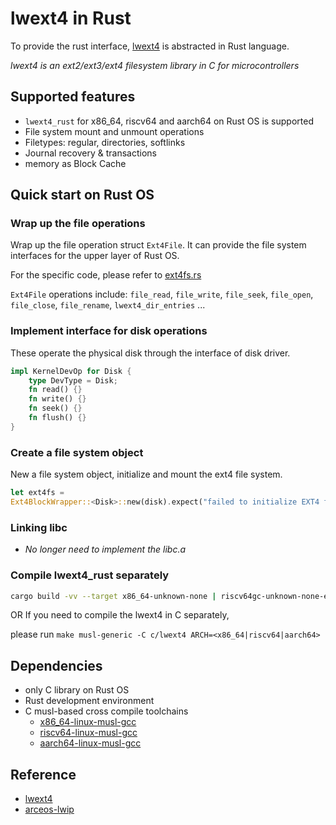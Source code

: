 # lwext4 in Rust
To provide the rust interface, [lwext4](https://github.com/gkostka/lwext4.git) is abstracted in Rust language.

_lwext4 is an ext2/ext3/ext4 filesystem library in C for microcontrollers_

## Supported features

* `lwext4_rust` for x86_64, riscv64 and aarch64 on Rust OS is supported
* File system mount and unmount operations
* Filetypes: regular, directories, softlinks
* Journal recovery & transactions
* memory as Block Cache

## Quick start on Rust OS

### Wrap up the file operations
Wrap up the file operation struct `Ext4File`.
It can provide the file system interfaces for the upper layer of Rust OS.

For the specific code, please refer to [ext4fs.rs](https://github.com/elliott10/arceos/blob/ext4-starry-x86_64/modules/axfs/src/fs/ext4fs.rs)

`Ext4File` operations include: `file_read`, `file_write`, `file_seek`, `file_open`, `file_close`, `file_rename`, `lwext4_dir_entries` ...

### Implement interface for disk operations
These operate the physical disk through the interface of disk driver.

``` rust
impl KernelDevOp for Disk {
    type DevType = Disk;
    fn read() {}
    fn write() {}
    fn seek() {}
    fn flush() {}
}
```

### Create a file system object
New a file system object, initialize and mount the ext4 file system.

``` rust
let ext4fs = 
Ext4BlockWrapper::<Disk>::new(disk).expect("failed to initialize EXT4 filesystem");
```

### Linking libc
* _No longer need to implement the libc.a_

### Compile lwext4_rust separately

``` sh
cargo build -vv --target x86_64-unknown-none | riscv64gc-unknown-none-elf | aarch64-unknown-none-softfloat
```
OR If you need to compile the lwext4 in C separately, 

please run `make musl-generic -C c/lwext4 ARCH=<x86_64|riscv64|aarch64>`

## Dependencies
* only C library on Rust OS
* Rust development environment
* C musl-based cross compile toolchains
	- [x86_64-linux-musl-gcc](https://musl.cc/x86_64-linux-musl-cross.tgz)
	- [riscv64-linux-musl-gcc](https://musl.cc/riscv64-linux-musl-cross.tgz)
	- [aarch64-linux-musl-gcc](https://musl.cc/aarch64-linux-musl-cross.tgz)

## Reference

<!-- ![lwext4](https://cloud.githubusercontent.com/assets/8606098/11697327/68306d88-9eb9-11e5-8807-81a2887f077e.png) -->
* [lwext4](https://github.com/gkostka/lwext4.git)
* [arceos-lwip](https://github.com/Centaurus99/arceos-lwip.git)
